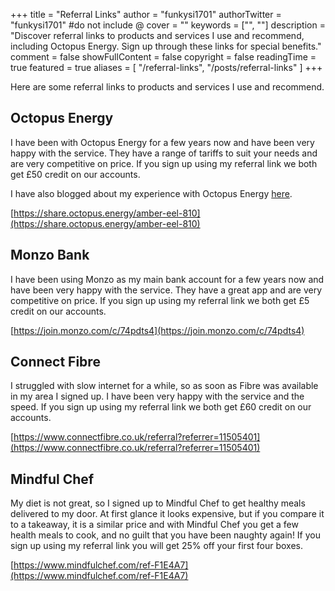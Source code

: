 +++
title = "Referral Links"
author = "funkysi1701"
authorTwitter = "funkysi1701" #do not include @
cover = ""
keywords = ["", ""]
description = "Discover referral links to products and services I use and recommend, including Octopus Energy. Sign up through these links for special benefits."
comment = false
showFullContent = false
copyright = false
readingTime = true
featured = true
aliases = [
    "/referral-links",
    "/posts/referral-links"
]
+++

Here are some referral links to products and services I use and recommend.

## Octopus Energy

I have been with Octopus Energy for a few years now and have been very happy with the service. They have a range of tariffs to suit your needs and are very competitive on price. If you sign up using my referral link we both get £50 credit on our accounts.

I have also blogged about my experience with Octopus Energy [here](/posts/2021/charting-my-energy-usage-with-the-octopus-energy-api/).

[https://share.octopus.energy/amber-eel-810](https://share.octopus.energy/amber-eel-810)

## Monzo Bank

I have been using Monzo as my main bank account for a few years now and have been very happy with the service. They have a great app and are very competitive on price. If you sign up using my referral link we both get £5 credit on our accounts.

[https://join.monzo.com/c/74pdts4](https://join.monzo.com/c/74pdts4)

## Connect Fibre

I struggled with slow internet for a while, so as soon as Fibre was available in my area I signed up. I have been very happy with the service and the speed. If you sign up using my referral link we both get £60 credit on our accounts. 

[https://www.connectfibre.co.uk/referral?referrer=11505401](https://www.connectfibre.co.uk/referral?referrer=11505401)

## Mindful Chef

My diet is not great, so I signed up to Mindful Chef to get healthy meals delivered to my door. At first glance it looks expensive, but if you compare it to a takeaway, it is a similar price and with Mindful Chef you get a few health meals to cook, and no guilt that you have been naughty again! If you sign up using my referral link you will get 25% off your first four boxes.

[https://www.mindfulchef.com/ref-F1E4A7](https://www.mindfulchef.com/ref-F1E4A7)